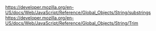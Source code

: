 https://developer.mozilla.org/en-US/docs/Web/JavaScript/Reference/Global_Objects/String/substrings
https://developer.mozilla.org/en-US/docs/Web/JavaScript/Reference/Global_Objects/String/Trim
